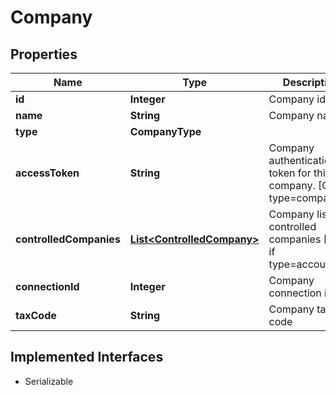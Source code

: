 

# Company


## Properties

| Name | Type | Description | Notes |
|------------ | ------------- | ------------- | -------------|
|**id** | **Integer** | Company id |  [optional] |
|**name** | **String** | Company name |  [optional] |
|**type** | **CompanyType** |  |  [optional] |
|**accessToken** | **String** | Company authentication token for this company. [Only if type&#x3D;company] |  [optional] |
|**controlledCompanies** | [**List&lt;ControlledCompany&gt;**](ControlledCompany.md) | Company list of controlled companies [Only if type&#x3D;accountant] |  [optional] |
|**connectionId** | **Integer** | Company connection id |  [optional] |
|**taxCode** | **String** | Company tax code |  [optional] |


## Implemented Interfaces

* Serializable


